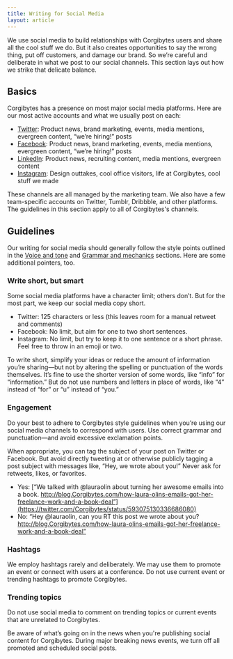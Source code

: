 ```yaml
---
title: Writing for Social Media
layout: article
---
```


We use social media to build relationships with Corgibytes users and share all the cool stuff we do. But it also creates opportunities to say the wrong thing, put off customers, and damage our brand. So we’re careful and deliberate in what we post to our social channels. This section lays out how we strike that delicate balance.

## Basics

Corgibytes has a presence on most major social media platforms. Here are our most active accounts and what we usually post on each:

- [Twitter](http://twitter.com/Corgibytes): Product news, brand marketing, events, media mentions, evergreen content, “we’re hiring!” posts
- [Facebook](http://facebook.com/Corgibytes): Product news, brand marketing, events, media mentions, evergreen content,  “we’re hiring!” posts
- [LinkedIn](http://linkedin.com/company/Corgibytes): Product news, recruiting content, media mentions, evergreen content
- [Instagram](http://instagram.com/Corgibytes): Design outtakes, cool office visitors, life at Corgibytes, cool stuff we made

These channels are all managed by the marketing team. We also have a few team-specific accounts on Twitter, Tumblr, Dribbble, and other platforms. The guidelines in this section apply to all of Corgibytes's channels.

## Guidelines

Our writing for social media should generally follow the style points outlined in the [Voice and tone](/02-voice-and-tone.html.md) and [Grammar and mechanics](/04-grammar-and-mechanics.html.md) sections. Here are some additional pointers, too.

### Write short, but smart

Some social media platforms have a character limit; others don’t. But for the most part, we keep our social media copy short.

- Twitter: 125 characters or less (this leaves room for a manual retweet and comments)
- Facebook: No limit, but aim for one to two short sentences.
- Instagram: No limit, but try to keep it to one sentence or a short phrase. Feel free to throw in an emoji or two.

To write short, simplify your ideas or reduce the amount of information you’re sharing—but not by altering the spelling or punctuation of the words themselves. It’s fine to use the shorter version of some words, like “info” for “information.” But do not use numbers and letters in place of words, like “4” instead of “for” or “u” instead of “you.”

### Engagement

Do your best to adhere to Corgibytes style guidelines when you’re using our social media channels to correspond with users. Use correct grammar and punctuation—and avoid excessive exclamation points.

When appropriate, you can tag the subject of your post on Twitter or Facebook. But avoid directly tweeting at or otherwise publicly tagging a post subject with messages like, “Hey, we wrote about you!” Never ask for retweets, likes, or favorites.

- Yes: [“We talked with @lauraolin about turning her awesome emails into a book. http://blog.Corgibytes.com/how-laura-olins-emails-got-her-freelance-work-and-a-book-deal”](https://twitter.com/Corgibytes/status/593075130336686080)
- No: “Hey @lauraolin, can you RT this post we wrote about you? http://blog.Corgibytes.com/how-laura-olins-emails-got-her-freelance-work-and-a-book-deal”

### Hashtags

We employ hashtags rarely and deliberately. We may use them to promote an event or connect with users at a conference. Do not use current event or trending hashtags to promote Corgibytes.

### Trending topics

Do not use social media to comment on trending topics or current events that are unrelated to Corgibytes.

Be aware of what’s going on in the news when you're publishing social content for Corgibytes. During major breaking news events, we turn off all promoted and scheduled social posts.
